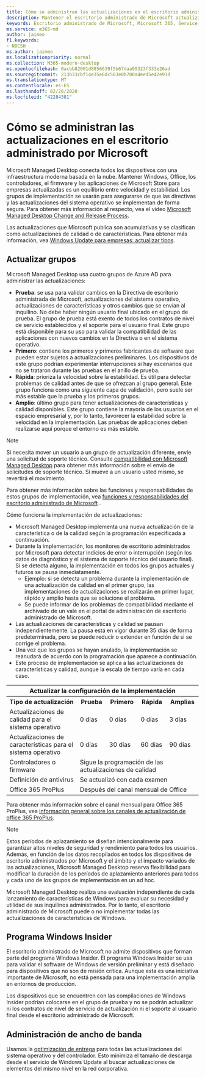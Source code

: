 ```yaml
---
title: Cómo se administran las actualizaciones en el escritorio administrado por Microsoft
description: Mantener el escritorio administrado de Microsoft actualizado es un equilibrio entre velocidad y estabilidad.
keywords: Escritorio administrado de Microsoft, Microsoft 365, Service, Documentation
ms.service: m365-md
author: jaimeo
f1.keywords:
- NOCSH
ms.author: jaimeo
ms.localizationpriority: normal
ms.collection: M365-modern-desktop
ms.openlocfilehash: 0acbb82001d8856639f5b67daa99323f333e26ad
ms.sourcegitcommit: 213b33cbf14e35e6dc563e0b700a4eed5e42e91d
ms.translationtype: MT
ms.contentlocale: es-ES
ms.lasthandoff: 02/26/2020
ms.locfileid: "42284381"
---
```

# <a name="how-updates-are-handled-in-microsoft-managed-desktop"></a>Cómo se administran las actualizaciones en el escritorio administrado por Microsoft


<!--This topic is the target for a "Learn more" link in the Admin Portal (aka.ms/update-rings); do not delete.-->

<!--Update management -->

Microsoft Managed Desktop conecta todos los dispositivos con una infraestructura moderna basada en la nube. Mantener Windows, Office, los controladores, el firmware y las aplicaciones de Microsoft Store para empresas actualizadas es un equilibrio entre velocidad y estabilidad. Los grupos de implementación se usarán para asegurarse de que las directivas y las actualizaciones del sistema operativo se implementan de forma segura. Para obtener más información al respecto, vea el vídeo [Microsoft Managed Desktop Change and Release Process](https://www.microsoft.com/videoplayer/embed/RE4mWqP).

Las actualizaciones que Microsoft publica son acumulativas y se clasifican como actualizaciones de calidad o de características.
Para obtener más información, vea [Windows Update para empresas: actualizar tipos](https://docs.microsoft.com/windows/deployment/update/waas-manage-updates-wufb#update-types). 

## <a name="update-groups"></a>Actualizar grupos

Microsoft Managed Desktop usa cuatro grupos de Azure AD para administrar las actualizaciones:

- **Prueba**: se usa para validar cambios en la Directiva de escritorio administrada de Microsoft, actualizaciones del sistema operativo, actualizaciones de características y otros cambios que se envían al inquilino. No debe haber ningún usuario final ubicado en el grupo de prueba. El grupo de prueba está exento de todos los contratos de nivel de servicio establecidos y el soporte para el usuario final. Este grupo está disponible para su uso para validar la compatibilidad de las aplicaciones con nuevos cambios en la Directiva o en el sistema operativo.  
- **Primero**: contiene los primeros y primeros fabricantes de software que pueden estar sujetos a actualizaciones preliminares. Los dispositivos de este grupo podrían experimentar interrupciones si hay escenarios que no se trataron durante las pruebas en el anillo de prueba.
- **Rápida**: prioriza la velocidad sobre la estabilidad. Es útil para detectar problemas de calidad antes de que se ofrezcan al grupo general. Este grupo funciona como una siguiente capa de validación, pero suele ser más estable que la prueba y los primeros grupos. 
- **Amplio**: último grupo para tener actualizaciones de características y calidad disponibles. Este grupo contiene la mayoría de los usuarios en el espacio empresarial y, por lo tanto, favorecer la estabilidad sobre la velocidad en la implementación. Las pruebas de aplicaciones deben realizarse aquí porque el entorno es más estable. 

> [!NOTE]
> Si necesita mover un usuario a un grupo de actualización diferente, envíe una solicitud de soporte técnico. Consulte [compatibilidad con Microsoft Managed Desktop](support.md) para obtener más información sobre el envío de solicitudes de soporte técnico. Si mueve a un usuario usted mismo, se revertirá el movimiento.

Para obtener más información sobre las funciones y responsabilidades de estos grupos de implementación, vea [funciones y responsabilidades del escritorio administrado de Microsoft](../intro/roles-and-responsibilities.md) .

Cómo funciona la implementación de actualizaciones:
- Microsoft Managed Desktop implementa una nueva actualización de la característica o de la calidad según la programación especificada a continuación.
- Durante la implementación, los monitores de escritorio administrados por Microsoft para detectar indicios de error o interrupción (según los datos de diagnóstico y el sistema de soporte técnico del usuario final). Si se detecta alguno, la implementación en todos los grupos actuales y futuros se pausa inmediatamente.
    - Ejemplo: si se detecta un problema durante la implementación de una actualización de calidad en el primer grupo, las implementaciones de actualizaciones se realizarán en primer lugar, rápido y amplio hasta que se solucione el problema.
    - Se puede informar de los problemas de compatibilidad mediante el archivado de un vale en el portal de administración de escritorio administrado de Microsoft.
- Las actualizaciones de características y calidad se pausan independientemente. La pausa está en vigor durante 35 días de forma predeterminada, pero se puede reducir o extender en función de si se corrige el problema.
- Una vez que los grupos se hayan anulado, la implementación se reanudará de acuerdo con la programación que aparece a continuación.
- Este proceso de implementación se aplica a las actualizaciones de características y calidad, aunque la escala de tiempo varía en cada caso.




<table>
<tr><th colspan="5">Actualizar la configuración de la implementación</th></tr>
<tr><th>Tipo de actualización</th><th>Prueba</th><th>Primero</th><th>Rápida</th><th>Amplias</th></tr>
<tr><td>Actualizaciones de calidad para el sistema operativo</td><td>0 días</td><td>0 días</td><td>0 días</td><td>3 días</td></tr>
<tr><td>Actualizaciones de características para el sistema operativo</td><td>0 días</td><td>30 días</td><td>60 días</td><td>90 días</td></tr>
<tr><td>Controladores o firmware</td><td colspan="4">Sigue la programación de las actualizaciones de calidad</td></tr>
<tr><td>Definición de antivirus</td><td colspan="4">Se actualizó con cada examen</td></tr>
<tr><td>Office 365 ProPlus</td><td colspan="4">Después del canal mensual de Office
</table>

Para obtener más información sobre el canal mensual para Office 365 ProPlus, vea [información general sobre los canales de actualización de office 365 ProPlus](https://docs.microsoft.com/deployoffice/overview-of-update-channels-for-office-365-proplus).

>[!NOTE]
>Estos períodos de aplazamiento se diseñan intencionalmente para garantizar altos niveles de seguridad y rendimiento para todos los usuarios. Además, en función de los datos recopilados en todos los dispositivos de escritorio administrados por Microsoft y el ámbito y el impacto variados de las actualizaciones, Microsoft Managed Desktop reserva flexibilidad para modificar la duración de los períodos de aplazamiento anteriores para todos y cada uno de los grupos de implementación en un ad hoc.
>
>Microsoft Managed Desktop realiza una evaluación independiente de cada lanzamiento de características de Windows para evaluar su necesidad y utilidad de sus inquilinos administrados. Por lo tanto, el escritorio administrado de Microsoft puede o no implementar todas las actualizaciones de características de Windows. 

## <a name="windows-insider-program"></a>Programa Windows Insider

El escritorio administrado de Microsoft no admite dispositivos que forman parte del programa Windows Insider. El programa Windows Insider se usa para validar el software de Windows de versión preliminar y está diseñado para dispositivos que no son de misión crítica. Aunque esta es una iniciativa importante de Microsoft, no está pensada para una implementación amplia en entornos de producción. 

Los dispositivos que se encuentren con las compilaciones de Windows Insider podrían colocarse en el grupo de prueba y no se podrán actualizar ni los contratos de nivel de servicio de actualización ni el soporte al usuario final desde el escritorio administrado de Microsoft.

## <a name="bandwidth-management"></a>Administración de ancho de banda

Usamos la [optimización de entrega](https://docs.microsoft.com/windows/deployment/update/waas-delivery-optimization) para todas las actualizaciones del sistema operativo y del controlador. Esto minimiza el tamaño de descarga desde el servicio de Windows Update al buscar actualizaciones de elementos del mismo nivel en la red corporativa.



